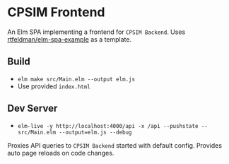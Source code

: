 # CPSIM Frontend

An Elm SPA implementing a frontend for `CPSIM Backend`.
Uses [rtfeldman/elm-spa-example](https://github.com/rtfeldman/elm-spa-example) as a template.

## Build

* `elm make src/Main.elm --output elm.js`
* Use provided `index.html`

## Dev Server

* `elm-live -y http://localhost:4000/api -x /api --pushstate -- src/Main.elm --output=elm.js --debug`

Proxies API queries to `CPSIM Backend` started with default config. Provides auto page reloads on code changes.
